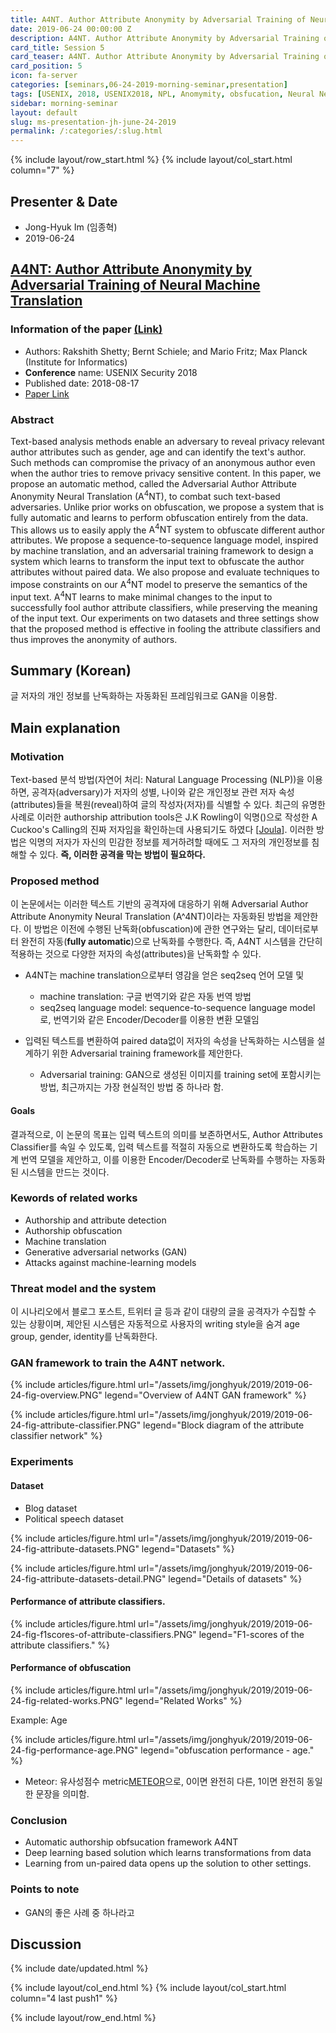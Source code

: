 ```yaml
---
title: A4NT. Author Attribute Anonymity by Adversarial Training of Neural Machine Translation
date: 2019-06-24 00:00:00 Z
description: A4NT. Author Attribute Anonymity by Adversarial Training of Neural Machine Translation
card_title: Session 5
card_teaser: A4NT. Author Attribute Anonymity by Adversarial Training of Neural Machine Translation
card_position: 5
icon: fa-server
categories: [seminars,06-24-2019-morning-seminar,presentation]
tags: [USENIX, 2018, USENIX2018, NPL, Anomymity, obsfucation, Neural Network]
sidebar: morning-seminar
layout: default
slug: ms-presentation-jh-june-24-2019
permalink: /:categories/:slug.html
---
```


{% include layout/row_start.html %}
{% include layout/col_start.html column="7" %}

## Presenter & Date
+ Jong-Hyuk Im (임종혁)
+ 2019-06-24

## [A4NT: Author Attribute Anonymity by Adversarial Training of Neural Machine Translation](https://inhaucs.github.io/seminars/06-24-2019-morning-seminar/presentation/ms-presentation-jh-june-24-2019.html)

### Information of the paper [(Link)](https://www.usenix.org/conference/usenixsecurity18/presentation/shetty)
+ Authors: Rakshith Shetty; Bernt Schiele; and Mario Fritz; Max Planck (Institute for Informatics)
+ **Conference** name: USENIX Security 2018
+ Published date: 2018-08-17
+ [Paper Link](https://www.usenix.org/system/files/conference/usenixsecurity18/sec18-shetty.pdf)


### Abstract
Text-based analysis methods enable an adversary to reveal privacy relevant author attributes such as gender, age and can identify the text's author. 
Such methods can compromise the privacy of an anonymous author even when the author tries to remove privacy sensitive content. 
In this paper, we propose an automatic method, called the Adversarial Author Attribute Anonymity Neural Translation ($\text{A}^{4}\text{NT}$), to combat such text-based adversaries. 
Unlike prior works on obfuscation, we propose a system that is fully automatic and learns to perform obfuscation entirely from the data. 
This allows us to easily apply the $\text{A}^{4}\text{NT}$ system to obfuscate different author attributes. 
We propose a sequence-to-sequence language model, 
inspired by machine translation, and an adversarial training framework to design a system which learns to transform the input text to obfuscate the author attributes without paired data. 
We also propose and evaluate techniques to impose constraints on our $\text{A}^{4}\text{NT}$ model to preserve the semantics of the input text. 
$\text{A}^{4}\text{NT}$ learns to make minimal changes to the input to successfully fool author attribute classifiers, while preserving the meaning of the input text. 
Our experiments on two datasets and three settings show that the proposed method is effective in fooling the attribute classifiers and thus improves the anonymity of authors.

## Summary (Korean)
글 저자의 개인 정보를 난독화하는 자동화된 프레임워크로 GAN을 이용함.

## Main explanation

### Motivation
Text-based 분석 방법(자연어 처리: Natural Language Processing (NLP))을 이용하면, 공격자(adversary)가 저자의 성별, 나이와 같은 개인정보 관련 저자 속성(attributes)들을 복원(reveal)하여 글의 작성자(저자)를 식별할 수 있다.
최근의 유명한 사례로 이러한 authorship attribution tools은 J.K Rowling이 익명()으로 작성한 A Cuckoo's Calling의 진짜 저자임을 확인하는데 사용되기도 하였다 [[Joula]].
이러한 방법은 익명의 저자가 자신의 민감한 정보를 제거하려할 때에도 그 저자의 개인정보를 침해할 수 있다.
**즉, 이러한 공격을 막는 방법이 필요하다.**

### Proposed method
이 논문에서는 이러한 텍스트 기반의 공격자에 대응하기 위해 Adversarial Author Attribute Anonymity Neural Translation (A^4NT)이라는 자동화된 방법을 제안한다.
이 방법은 이전에 수행된 난독화(obfuscation)에 관한 연구와는 달리, 데이터로부터 완전히 자동(**fully automatic**)으로 난독화를 수행한다.
즉, A4NT 시스템을 간단히 적용하는 것으로 다양한 저자의 속성(attributes)을 난독화할 수 있다.
+ A4NT는 machine translation으로부터 영감을 얻은 seq2seq 언어 모델 및
  + machine translation: 구글 번역기와 같은 자동 번역 방법
  + seq2seq language model: sequence-to-sequence language model로, 번역기와 같은 Encoder/Decoder를 이용한 변환 모델임
  
+ 입력된 텍스트를 변환하여 paired data없이 저자의 속성을 난독화하는 시스템을 설계하기 위한 Adversarial training framework를 제안한다.
  + Adversarial training: GAN으로 생성된 이미지를 training set에 포함시키는 방법, 최근까지는 가장 현실적인 방법 중 하나라 함.
  
#### Goals
결과적으로, 이 논문의 목표는 입력 텍스트의 의미를 보존하면서도, Author Attributes Classifier를 속일 수 있도록, 입력 텍스트를 적절히 자동으로 변환하도록 학습하는 기계 번역 모델을 제안하고, 이를 이용한 Encoder/Decoder로 난독화를 수행하는 자동화된 시스템을 만드는 것이다.

### Kewords of related works
+ Authorship and attribute detection
+ Authorship obfuscation
+ Machine translation
+ Generative adversarial networks (GAN)
+ Attacks against machine-learning models

### Threat model and the system
이 시나리오에서 블로그 포스트, 트위터 글 등과 같이 대량의 글을 공격자가 수집할 수 있는 상황이며, 제안된 시스템은 자동적으로 사용자의 writing style을 숨겨 age group, gender, identity를 난독화한다.

### GAN framework to train the A4NT network.

{% include articles/figure.html url="/assets/img/jonghyuk/2019/2019-06-24-fig-overview.PNG" legend="Overview of A4NT GAN framework" %}

{% include articles/figure.html url="/assets/img/jonghyuk/2019/2019-06-24-fig-attribute-classifier.PNG" legend="Block diagram of the attribute classifier network" %}


### Experiments

#### Dataset
+ Blog dataset
+ Political speech dataset

{% include articles/figure.html url="/assets/img/jonghyuk/2019/2019-06-24-fig-attribute-datasets.PNG" legend="Datasets" %}

{% include articles/figure.html url="/assets/img/jonghyuk/2019/2019-06-24-fig-attribute-datasets-detail.PNG" legend="Details of datasets" %}

#### Performance of attribute classifiers.

{% include articles/figure.html url="/assets/img/jonghyuk/2019/2019-06-24-fig-f1scores-of-attribute-classifiers.PNG" legend="F1-scores of the attribute classifiers." %}


#### Performance of obfuscation

{% include articles/figure.html url="/assets/img/jonghyuk/2019/2019-06-24-fig-related-works.PNG" legend="Related Works" %}

Example: Age

{% include articles/figure.html url="/assets/img/jonghyuk/2019/2019-06-24-fig-performance-age.PNG" legend="obfuscation performance - age." %}

+ Meteor: 유사성점수 metric[METEOR]으로, 0이면 완전히 다른, 1이면 완전히 동일한 문장을 의미함.

### Conclusion
+ Automatic authorship obfsucation framework A4NT
+ Deep learning based solution which learns transformations from data
+ Learning from un-paired data opens up the solution to other settings.


### Points to note
+ GAN의 좋은 사례 중 하나라고 

## Discussion


[Joula]: https://goo.gl/mkZai1
[METEOR]: https://www.cs.cmu.edu/~alavie/METEOR/pdf/meteor-1.5.pdf


{% include date/updated.html %}

{% include layout/col_end.html %}
{% include layout/col_start.html column="4 last push1" %}

{% include layout/row_end.html %}
